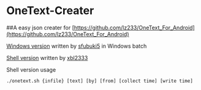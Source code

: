 # OneText-Creater
##A easy json creater for [https://github.com/lz233/OneText_For_Android](https://github.com/lz233/OneText_For_Android)

[Windows version](https://github.com/sfubuki5/OTCreater) written by [sfubuki5](https://github.com/sfubuki5/) in Windows batch

[Shell version](https://github.com/xbl233/OneText-Creater) written by [xbl2333](https://github.com/xbl233)


Shell version usage

``./onetext.sh {infile} [text] [by] [from] [collect time] [write time]``
